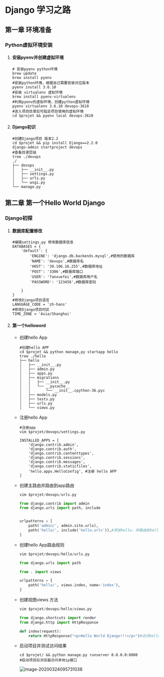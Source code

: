 









# Django 学习之路

## 第一章 环境准备

### Python虚拟环境安装

1. #### 安装pyenv并创建虚拟环境

   ``````shell
   # 安装pyenv python环境
   brew update
   brew install pyenv
   #安装python环境，根据自己需要安装对应版本
   pyenv install 3.6.10
   #安装 virtualenv 虚拟环境
   brew install pyenv-virtualenv
   #利用pyenv的虚拟环境，创建python虚拟环境
   pyenv virtualenv 3.6.10 devops-3610
   #进入项目目录后可指定项目使用的虚拟环境
   cd $projet && pyenv local devops-3610
   ``````

2. #### Django初识

   ```shell
   #创建Django项目 版本2.2
   cd $projet && pip install Django==2.2.0
   django-admin startproject devops
   #查看目录层级
   tree ./devops
   ./
   ├── devops
   │   ├── __init__.py
   │   ├── settings.py
   │   ├── urls.py
   │   └── wsgi.py
   └── manage.py
   ```
   
   

## 第二章 第一个Hello World Django

###  Django初探

1. #### 数据库配置修改

   ```shell
   #编辑settings.py 修改数据库信息
   DATABASES = {
       'default': {
           'ENGINE': 'django.db.backends.mysql',#使用的数据库
           'NAME': 'devops',#数据库名
           'HOST': '39.106.16.255',#数据库地址
           'POST': '3306',#数据库端口
           'USER': 'fanxuefei',#数据库用户名
           'PASSWORD': '123456',#数据库密码
   
       }
   }
   #修改Django项目语言
   LANGUAGE_CODE = 'zh-hans'
   #修改Django项目时区
   TIME_ZONE = 'Asia/Shanghai'
   ```

2. #### 第一个helloword

   - 创建hello App

     ```shell
     #创建hello APP
     cd $projet && python manage,py startapp hello
     tree ./hello
     ├── hello
     │   ├── __init__.py
     │   ├── admin.py
     │   ├── apps.py
     │   ├── migrations
     │   │   ├── __init__.py
     │   │   └── __pycache__
     │   │       └── __init__.cpython-36.pyc
     │   ├── models.py
     │   ├── tests.py
     │   ├── urls.py
     │   └── views.py
     ```

   - 注册hello App

     ```shell
     #注册app
     vim $projet/devops/settings.py
     
     INSTALLED_APPS = [
         'django.contrib.admin',
         'django.contrib.auth',
         'django.contrib.contenttypes',
         'django.contrib.sessions',
         'django.contrib.messages',
         'django.contrib.staticfiles',
         'hello.apps.HelloConfig', #注册 hello APP
     ]
     ```

   

   - 创建主路由并路由到app路由

     ```python
     vim $projet/devops/urls.py
     
     from django.contrib import admin
     from django.urls import path, include
     
     
     urlpatterns = [
         path('admin/', admin.site.urls),
         path('hello/', include('hello.urls')),#添加hello，并路由到helloApp下的urls
     ]
     ```

   - 创建hello App路由规则

     ```python
     vim $projet/devops/hello/urls.py
     
     from django.urls import path
     
     from . import views
     
     urlpatterns = {
         path('hello/', views.index, name='index'),
     }
     
     ```

   - 创建视图views 方法

     ```python
     vim $projet/devops/hello/views.py
     
     from django.shortcuts import render
     from django.http import HttpResponse
     
     def index(request):
         return HttpResponse("<p>Hello World Django!!!</p>")#访问hello接口返回字符串
     ```

   - 启动项目并测试访问结果

     ```shell
     cd $projet/ && python manage.py runserver 0.0.0.0:8080
     #启动项目后浏览器访问本地ip接口
     ```

     

     ![image-20200324095731038](../image/image-20200324095731038.png)

